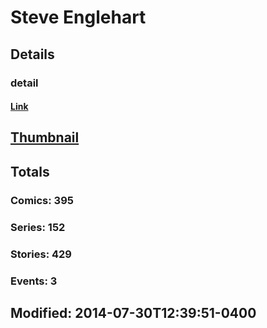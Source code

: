 # Steve  Englehart 
## Details
### detail
#### [Link](http://marvel.com/comics/creators/104/steve_englehart?utm_campaign=apiRef&utm_source=225578a89fc76f3d20fbffda5d17a88d)
## [Thumbnail](http://i.annihil.us/u/prod/marvel/i/mg/b/40/image_not_available.jpg)
## Totals
### Comics: 395
### Series: 152
### Stories: 429
### Events: 3
## Modified: 2014-07-30T12:39:51-0400